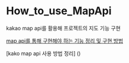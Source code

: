 # How_to_use_MapApi

kakao map api를 활용해 프로젝트의 지도 기능 구현 

[map api를 통해 구현해야 하는 기능 정리 및 구현 방법]()

[kako map api 사용 방법 정리] ()
